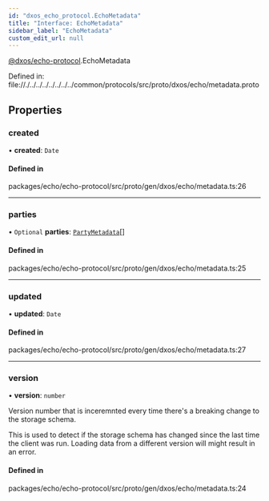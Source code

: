```yaml
---
id: "dxos_echo_protocol.EchoMetadata"
title: "Interface: EchoMetadata"
sidebar_label: "EchoMetadata"
custom_edit_url: null
---
```


[@dxos/echo-protocol](../modules/dxos_echo_protocol.md).EchoMetadata

Defined in:
  file://./../../../../../../../common/protocols/src/proto/dxos/echo/metadata.proto

## Properties

### created

• **created**: `Date`

#### Defined in

packages/echo/echo-protocol/src/proto/gen/dxos/echo/metadata.ts:26

___

### parties

• `Optional` **parties**: [`PartyMetadata`](dxos_echo_protocol.PartyMetadata.md)[]

#### Defined in

packages/echo/echo-protocol/src/proto/gen/dxos/echo/metadata.ts:25

___

### updated

• **updated**: `Date`

#### Defined in

packages/echo/echo-protocol/src/proto/gen/dxos/echo/metadata.ts:27

___

### version

• **version**: `number`

Version number that is inceremnted every time there's a breaking change to the storage schema.

This is used to detect if the storage schema has changed since the last time the client was run.
Loading data from a different version will might result in an error.

#### Defined in

packages/echo/echo-protocol/src/proto/gen/dxos/echo/metadata.ts:24
